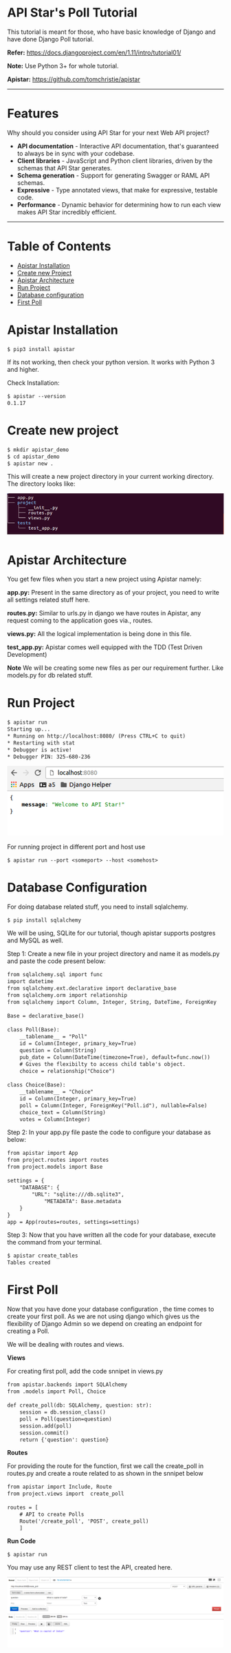 # API Star's Poll Tutorial

This tutorial is meant for those, who have basic knowledge of Django and have done Django Poll tutorial.

**Refer:** https://docs.djangoproject.com/en/1.11/intro/tutorial01/

**Note:** Use Python 3+ for whole tutorial.

**Apistar:** https://github.com/tomchristie/apistar
 
---
# Features

Why should you consider using API Star for your next Web API project?

* **API documentation** - Interactive API documentation, that's guaranteed to always
be in sync with your codebase.
* **Client libraries** - JavaScript and Python client libraries, driven by the schemas that API Star generates.
* **Schema generation** - Support for generating Swagger or RAML API schemas.
* **Expressive** - Type annotated views, that make for expressive, testable code.
* **Performance** - Dynamic behavior for determining how to run each view makes API Star incredibly efficient.

---

# Table of Contents

- [Apistar Installation](#apistar)
- [Create new Project](#newproject)
- [Apistar Architecture](#apistar_architecture)
- [Run Project](#runproject)
- [Database configuration](#database)
- [First Poll](#firstpoll)

# Apistar Installation

    $ pip3 install apistar

If its not working, then check your python version. It works with Python 3 and higher.

Check Installation:

    $ apistar --version
    0.1.17

# Create new project

    $ mkdir apistar_demo
    $ cd apistar_demo
    $ apistar new .

This will create a new project directory in your current working directory.
The directory looks like:

![ScreenShot](https://raw.githubusercontent.com/agiliq/apistar-polls-tutorial/master/screenshots/dir.png)

# Apistar Architecture

You get few files when you start a new project using Apistar namely:

**app.py:** Present in the same directory as of your project, you need to write all settings related stuff here.

**routes.py:** Similar to urls.py in django we have routes in Apistar, any request coming to the application goes via., routes.

**views.py:** All the logical implementation is being done in this file. 

**test_app.py:** Apistar comes well equipped with the TDD (Test Driven Development)

**Note** We will be creating some new files as per our requirement further. Like models.py for db related stuff.

# Run Project

    $ apistar run
    Starting up...
    * Running on http://localhost:8080/ (Press CTRL+C to quit)
    * Restarting with stat
    * Debugger is active!
    * Debugger PIN: 325-680-236

![ScreenShot](https://raw.githubusercontent.com/agiliq/apistar-polls-tutorial/master/screenshots/screen1.png)

For running project in different port and host use
    
    $ apistar run --port <someport> --host <somehost>
    
# Database Configuration

For doing database related stuff, you need to install sqlalchemy.

    $ pip install sqlalchemy

We will be using, SQLite for our tutorial, though apistar supports postgres and MySQL as well.

Step 1: Create a new file in your project directory and name it as models.py and paste the code present below:
    
    from sqlalchemy.sql import func
    import datetime
    from sqlalchemy.ext.declarative import declarative_base
    from sqlalchemy.orm import relationship
    from sqlalchemy import Column, Integer, String, DateTime, ForeignKey

    Base = declarative_base()

    class Poll(Base):
	    __tablename__ = "Poll"
	    id = Column(Integer, primary_key=True)
	    question = Column(String)
	    pub_date = Column(DateTime(timezone=True), default=func.now())
	    # Gives the flexibilty to access child table's object.
	    choice = relationship("Choice")

    class Choice(Base):
	    __tablename__ = "Choice"
	    id = Column(Integer, primary_key=True)
	    poll = Column(Integer, ForeignKey("Poll.id"), nullable=False)
	    choice_text = Column(String)
	    votes = Column(Integer)

Step 2: In your app.py file paste the code to configure your database as below:

    from apistar import App
    from project.routes import routes
    from project.models import Base

    settings = {
        "DATABASE": {
    	    "URL": "sqlite:///db.sqlite3",
                "METADATA": Base.metadata
        }
    }
    app = App(routes=routes, settings=settings)
    
Step 3: Now that you have written all the code for your database, execute the command from your terminal.

    $ apistar create_tables
    Tables created
    

# First Poll

Now that you have done your database configuration , the time comes to create your first poll. As we are not using django which gives us the flexibility of Django Admin so we depend on creating an endpoint for creating a Poll.

We will be dealing with routes and views.

**Views**

For creating first poll, add the code snnipet in views.py

    from apistar.backends import SQLAlchemy
    from .models import Poll, Choice
    
    def create_poll(db: SQLAlchemy, question: str):
	    session = db.session_class()
	    poll = Poll(question=question)
	    session.add(poll)
	    session.commit()
	    return {'question': question}

**Routes**

For providing the route for the function, first we call the create_poll in routes.py and create a route related to  as shown in the snnipet below

    from apistar import Include, Route
    from project.views import  create_poll
    
    routes = [
        # API to create Polls
        Route('/create_poll', 'POST', create_poll)
        ]

**Run Code**

    $ apistar run

You may use any REST client to test the API, created here.

![ScreenShot](https://raw.githubusercontent.com/agiliq/apistar-polls-tutorial/master/screenshots/screen2.png)

    


     


    
